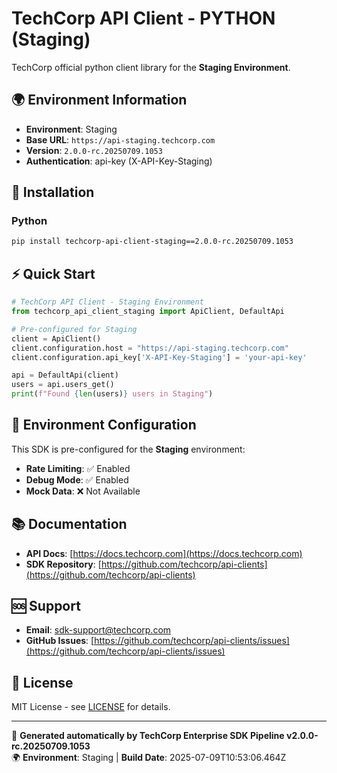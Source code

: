 # TechCorp API Client - PYTHON (Staging)

TechCorp official python client library for the **Staging Environment**.

## 🌍 Environment Information

- **Environment**: Staging
- **Base URL**: `https://api-staging.techcorp.com`
- **Version**: `2.0.0-rc.20250709.1053`
- **Authentication**: api-key (X-API-Key-Staging)

## 🚀 Installation

### Python

```bash
pip install techcorp-api-client-staging==2.0.0-rc.20250709.1053
```

## ⚡ Quick Start

```python
# TechCorp API Client - Staging Environment
from techcorp_api_client_staging import ApiClient, DefaultApi

# Pre-configured for Staging
client = ApiClient()
client.configuration.host = "https://api-staging.techcorp.com"
client.configuration.api_key['X-API-Key-Staging'] = 'your-api-key'

api = DefaultApi(client)
users = api.users_get()
print(f"Found {len(users)} users in Staging")
```

## 🔧 Environment Configuration

This SDK is pre-configured for the **Staging** environment:

- **Rate Limiting**: ✅ Enabled
- **Debug Mode**: ✅ Enabled  
- **Mock Data**: ❌ Not Available

## 📚 Documentation

- **API Docs**: [https://docs.techcorp.com](https://docs.techcorp.com)
- **SDK Repository**: [https://github.com/techcorp/api-clients](https://github.com/techcorp/api-clients)

## 🆘 Support

- **Email**: [sdk-support@techcorp.com](mailto:sdk-support@techcorp.com)
- **GitHub Issues**: [https://github.com/techcorp/api-clients/issues](https://github.com/techcorp/api-clients/issues)

## 📄 License

MIT License - see [LICENSE](https://opensource.org/licenses/MIT) for details.

---
🤖 **Generated automatically by TechCorp Enterprise SDK Pipeline v2.0.0-rc.20250709.1053**  
🌍 **Environment**: Staging | **Build Date**: 2025-07-09T10:53:06.464Z
